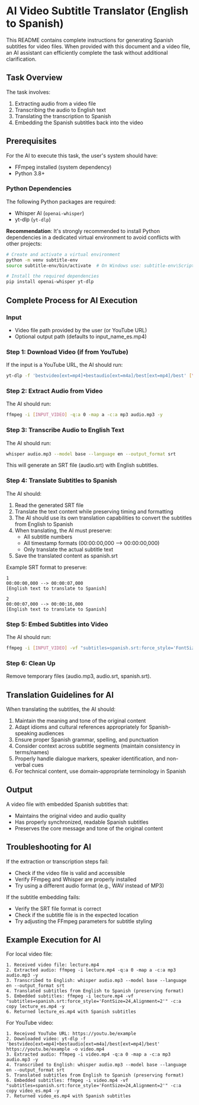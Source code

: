 # AI Video Subtitle Translator (English to Spanish)

This README contains complete instructions for generating Spanish subtitles for video files. When provided with this document and a video file, an AI assistant can efficiently complete the task without additional clarification.

## Task Overview

The task involves:
1. Extracting audio from a video file
2. Transcribing the audio to English text
3. Translating the transcription to Spanish
4. Embedding the Spanish subtitles back into the video

## Prerequisites

For the AI to execute this task, the user's system should have:

- FFmpeg installed (system dependency)
- Python 3.8+

### Python Dependencies

The following Python packages are required:
- Whisper AI (`openai-whisper`)
- yt-dlp (`yt-dlp`)

**Recommendation**: It's strongly recommended to install Python dependencies in a dedicated virtual environment to avoid conflicts with other projects:

```bash
# Create and activate a virtual environment
python -m venv subtitle-env
source subtitle-env/bin/activate  # On Windows use: subtitle-env\Scripts\activate

# Install the required dependencies
pip install openai-whisper yt-dlp
```

## Complete Process for AI Execution

### Input

- Video file path provided by the user (or YouTube URL)
- Optional output path (defaults to input_name_es.mp4)

### Step 1: Download Video (if from YouTube)

If the input is a YouTube URL, the AI should run:
```bash
yt-dlp -f 'bestvideo[ext=mp4]+bestaudio[ext=m4a]/best[ext=mp4]/best' [YOUTUBE_URL] -o video.mp4
```

### Step 2: Extract Audio from Video

The AI should run:
```bash
ffmpeg -i [INPUT_VIDEO] -q:a 0 -map a -c:a mp3 audio.mp3 -y
```

### Step 3: Transcribe Audio to English Text

The AI should run:
```bash
whisper audio.mp3 --model base --language en --output_format srt
```

This will generate an SRT file (audio.srt) with English subtitles.

### Step 4: Translate Subtitles to Spanish

The AI should:
1. Read the generated SRT file
2. Translate the text content while preserving timing and formatting
3. The AI should use its own translation capabilities to convert the subtitles from English to Spanish
4. When translating, the AI must preserve:
   - All subtitle numbers
   - All timestamp formats (00:00:00,000 --> 00:00:00,000)
   - Only translate the actual subtitle text
5. Save the translated content as spanish.srt

Example SRT format to preserve:
```
1
00:00:00,000 --> 00:00:07,000
[English text to translate to Spanish]

2
00:00:07,000 --> 00:00:16,000
[English text to translate to Spanish]
```

### Step 5: Embed Subtitles into Video

The AI should run:
```bash
ffmpeg -i [INPUT_VIDEO] -vf "subtitles=spanish.srt:force_style='FontSize=24,Alignment=2'" -c:a copy [OUTPUT_VIDEO] -y
```

### Step 6: Clean Up

Remove temporary files (audio.mp3, audio.srt, spanish.srt).

## Translation Guidelines for AI

When translating the subtitles, the AI should:

1. Maintain the meaning and tone of the original content
2. Adapt idioms and cultural references appropriately for Spanish-speaking audiences
3. Ensure proper Spanish grammar, spelling, and punctuation
4. Consider context across subtitle segments (maintain consistency in terms/names)
5. Properly handle dialogue markers, speaker identification, and non-verbal cues
6. For technical content, use domain-appropriate terminology in Spanish

## Output

A video file with embedded Spanish subtitles that:
- Maintains the original video and audio quality
- Has properly synchronized, readable Spanish subtitles
- Preserves the core message and tone of the original content

## Troubleshooting for AI

If the extraction or transcription steps fail:
- Check if the video file is valid and accessible
- Verify FFmpeg and Whisper are properly installed
- Try using a different audio format (e.g., WAV instead of MP3)

If the subtitle embedding fails:
- Verify the SRT file format is correct
- Check if the subtitle file is in the expected location
- Try adjusting the FFmpeg parameters for subtitle styling

## Example Execution for AI

For local video file:
```
1. Received video file: lecture.mp4
2. Extracted audio: ffmpeg -i lecture.mp4 -q:a 0 -map a -c:a mp3 audio.mp3 -y
3. Transcribed to English: whisper audio.mp3 --model base --language en --output_format srt
4. Translated subtitles from English to Spanish (preserving format)
5. Embedded subtitles: ffmpeg -i lecture.mp4 -vf "subtitles=spanish.srt:force_style='FontSize=24,Alignment=2'" -c:a copy lecture_es.mp4 -y
6. Returned lecture_es.mp4 with Spanish subtitles
```

For YouTube video:
```
1. Received YouTube URL: https://youtu.be/example
2. Downloaded video: yt-dlp -f 'bestvideo[ext=mp4]+bestaudio[ext=m4a]/best[ext=mp4]/best' https://youtu.be/example -o video.mp4
3. Extracted audio: ffmpeg -i video.mp4 -q:a 0 -map a -c:a mp3 audio.mp3 -y
4. Transcribed to English: whisper audio.mp3 --model base --language en --output_format srt
5. Translated subtitles from English to Spanish (preserving format)
6. Embedded subtitles: ffmpeg -i video.mp4 -vf "subtitles=spanish.srt:force_style='FontSize=24,Alignment=2'" -c:a copy video_es.mp4 -y
7. Returned video_es.mp4 with Spanish subtitles
```
